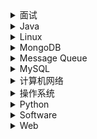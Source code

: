 <details>
<summary>面试</summary>

- [面试合集](interview/questions.md)

</details>

<details>
<summary>Java</summary>

- [类的加载机制](java/classload.md)
- [GC](java/gc.md)
- [JVM](java/jvm.md)
- [内存分配](java/memoryallocate.md)
- [多线程](java/mutithread.md)
- [Others](java/others.md)
- [字符串](java/string.md)

</details>

<details on>
<summary>Linux</summary>

- [awk](linux/awk.md)
- [.bash_aliases](linux/shell/bash_aliases.sh)
- [bashrc](linux/shell/bashrc.sh)
- [Command](linux/command.md)
- [文件系统](linux/filesystem.md)
- [Git](linux/git.md)
- [Gnome](linux/gnome.md)
- [Kconfig](linux/kconfig.md)
- [Makefile](linux/makefile.md)
- [Others](linux/others.md)
- [进程](linux/process.md)
- [RegEx](linux/regex.md)
- [shell](linux/shell.md)
- [todo](linux/shell/todo.sh)
- [用户管理](linux/user.md)
- [Vim](linux/vim.md)

</details>

<details>
<summary>MongoDB</summary>

- [Others](mongodb/others.md)

</details>

<details>
<summary>Message Queue</summary>

- [RabbitMQ](mq/rabbitmq.md)

</details>

<details>
<summary>MySQL</summary>

- [约束](mysql/constraint.md)
- [CRUD 列](mysql/curd_column.md)
- [CRUD 数据库](mysql/curd_database.md)
- [CRUD 数据](mysql/curd_data.md)
- [CRUD 表](mysql/curd_table.md)
- [游标](mysql/cursor.md)
- [执行计划](mysql/explain.md)
- [全文本搜索](mysql/fulltext.md)
- [函数](mysql/function.md)
- [索引](mysql/index.md)
- [联结](mysql/join.md)
- [范式](mysql/nf.md)
- [Others](mysql/others.md)
- [存储过程](mysql/procedure.md)
- [慢查询](mysql/slowquery.md)
- [子查询](mysql/subquery.md)
- [事务](mysql/transaction.md)
- [触发器](mysql/trigger.md)
- [视图](mysql/view.md)

</details>

<details>
<summary>计算机网络</summary>

- [应用层](network/application.md)
- [数据链路层](network/datalink.md)
- [HTTP](network/http.md)
- [网络层](network/network.md)
- [Others](network/others.md)
- [物理层](network/physical.md)
- [传输层](network/transport.md)

</details>

<details>
<summary>操作系统</summary>

- [Others](os/others.md)

</details>

<details>
<summary>Python</summary>

- [colaboratory](python/colaboratory.md)
- [conda](python/conda.md)
- [iPython](python/ipython.md)
- [nerve.ipynb](python/nerve.ipynb)
- [Python](python/python.md)

</details>

<details on>
<summary>Software</summary>

- [Apache2](software/apache.md)
- [Eclipse](software/eclipse.md)
- [IDEA](software/idea.md)
- [Jupyter](software/jupyter.md)
- [Shadowsocks](software/shadowsocks.md)
- [Sublime](software/sublime.md)

</details>

<details>
<summary>Web</summary>

- [Ajax](web/ajax.md)
- [CSS](web/css.md)
- [DOM](web/dom.md)
- [EL](web/el.md)
- [flex](web/flex.md)
- [HTML](web/html.md)
- [jQuery](web/jquery.md)
- [js](web/js.md)
- [JSP](web/jsp.md)
- [Servlet](web/servlet.md)
- [Vue](web/vue.md)

</details>